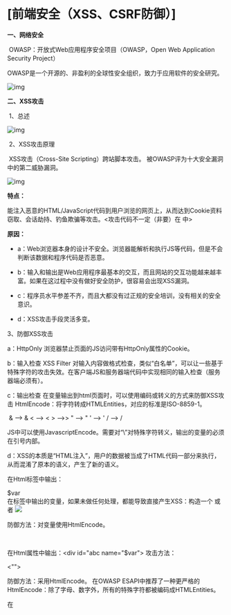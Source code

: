 # [前端安全（XSS、CSRF防御）]



**一、网络安全**

​       OWASP：开放式Web应用程序安全项目（OWASP，Open Web Application Security Project）

​       OWASP是一个开源的、非盈利的全球性安全组织，致力于应用软件的安全研究。

![img](F:\Code\github\浏览器\assets\747158-20161111221231655-601249476.png)

**二、XSS攻击**

​      1、总述

 ![img](F:\Code\github\浏览器\assets\747158-20161111221245967-1510484644.png)

​      2、XSS攻击原理

​           XSS攻击（Cross-Site Scripting）跨站脚本攻击。 被OWASP评为十大安全漏洞中的第二威胁漏洞。

![img](F:\Code\github\浏览器\assets\747158-20161111221256139-2146140754.png)

**特点：**

能注入恶意的HTML/JavaScript代码到用户浏览的网页上，从而达到Cookie资料窃取、会话劫持、钓鱼欺骗等攻击。<攻击代码不一定（非要）在 <script></script> 中>

**原因：**

- a：Web浏览器本身的设计不安全。浏览器能解析和执行JS等代码，但是不会判断该数据和程序代码是否恶意。
- b：输入和输出是Web应用程序最基本的交互，而且网站的交互功能越来越丰富。如果在这过程中没有做好安全防护，很容易会出现XSS漏洞。

- c：程序员水平参差不齐，而且大都没有过正规的安全培训，没有相关的安全意识。

- d：XSS攻击手段灵活多变。


 

3、防御XSS攻击       

a：HttpOnly    浏览器禁止页面的JS访问带有HttpOnly属性的Cookie。

b：输入检查 XSS Filter     对输入内容做格式检查，类似“白名单”，可以让一些基于特殊字符的攻击失效。在客户端JS和服务器端代码中实现相同的输入检查（服务器端必须有）。

c：输出检查     在变量输出到html页面时，可以使用编码或转义的方式来防御XSS攻击  HtmlEncode：将字符转成HTMLEntities，对应的标准是ISO-8859-1。

​                                  &  --> &amp;   < --> &lt;    > -->&gt;    " --> &quot;    ' --> &#x27;     / --> &#x2F;

JS中可以使用JavascriptEncode。需要对“\”对特殊字符转义，输出的变量的必须在引号内部。

d：XSS的本质是“HTML注入”，用户的数据被当成了HTML代码一部分来执行，从而混淆了原本的语义，产生了新的语义。



在Html标签中输出：<div>$var</div>  在标签中输出的变量，如果未做任何处理，都能导致直接产生XSS：构造一个<script>标签，或者是任何能够产生脚本执行的方式：<div><script>alert(/XSS/)</script></div>  或者  <a href=# ><img src=# onerror=alert(1) /></a>

防御方法：对变量使用HtmlEncode。

​          

在Html属性中输出：<div id="abc name="$var"></div> 攻击方法：<div id="abc" name=""><script>alert(/XSS/)</script><""></div>

防御方法：采用HtmlEncode。  在OWASP ESAPI中推荐了一种更严格的HtmlEncode：除了字母、数字外，所有的特殊字符都被编码成HTMLEntities。

 

在<script>标签中输出：<script>var x = "";alert(/XSS/);//";<script>

防御方法：使用JavascriptEncode。

 

在事件中输出：与在<script>标签中输出类似：<a href=# onclick="funcA('');alert(/XSS/);//')">test</a>

防御方法：使用JavascriptEncode。

 

在CSS中输出：方式多样

防御方法：尽可能禁止用户可控制的变量在"<style>标签"、"html标签的style属性"、"CSS文件"中输出。如果一定有此需求，则推荐使用 OWASP ESAPI 中的encodeForCSS()函数。除了字母、数字外的所有字符都被编码成十六进制形式“\uHH”。

 

在地址中输出：比较复杂。一般是在URL的path(路径)或者search(参数)中输出，使用URLEncode即可。

                <a href="http://www.evil.com/?test=$var">test</a>   -->  <a href="http://www.evil.com/?test=" onclick=alert(1)"" >test</a>

整个URL都被用户完全控制时，URL的Protocal(http://) 和Host (www.evil.com)部分不能使用URLEncode，可能会构造伪协议实施攻击：

                <a href="$var"></a>   -->   <a href="javascript:alert(1);"></a>

防御方法：先检查变量是否以”http“开头（如果不是则自动添加），以保证不会出现伪协议类的XSS攻击。在此之后，再对变量进行URLEncode。

 

 e：处理富文本   网站允许用户提交一些自定义的HTML代码，称之为”富文本“。比如用户在论坛里发帖，帖子的内容有图片、视频、表格等，这些”富文本“的效果都需要通过HTML代码来实现。

防御方法：与输入检查的思路一致。使用"XSS Filter"：“事件”应该被严格禁止；一些危险的标签：<iframe>、<script>、<base>、<form>等也应严格禁止；在标签、属性、事件的选择上，应该使用白名单，避免使用黑名单。比如，只允许<a>、<img>、<div>等比较“安全”的标签存在。可使用一些开源项目：Anti-Samy 是OWASP上的一个开源项目，可使用于Java、.NET等。  HTMLPurify可使用于PHP中。

 

f：防御DOM Based XSS    如果是输出到事件或脚本，要做一次javascriptEncode；如果是输出到HTML内容或者属性，要做一次HtmlEncode。

 

处理XSS注入的时候，不仅仅要转义或删除特殊的 HTML 标记和符号，如尖括号<>，如script，如iframe等，还需要过滤 JavaScript 事件所涉及的大量属性，前端一般使用XSS Filter 设置“白名单”。过滤的事件大致如下：

| **属性**    | **当以下情况发生时，出现此事件** |
| ----------- | -------------------------------- |
| onabort     | 图像加载被中断                   |
| onblur      | 元素失去焦点                     |
| onchange    | 用户改变域的内容                 |
| onclick     | 鼠标点击某个对象                 |
| ondblclick  | 鼠标双击某个对象                 |
| onerror     | 当加载文档或图像时发生某个错误   |
| onfocus     | 元素获得焦点                     |
| onkeydown   | 某个键盘的键被按下               |
| onkeypress  | 某个键盘的键被按下或按住         |
| onkeyup     | 某个键盘的键被松开               |
| onload      | 某个页面或图像被完成加载         |
| onmousedown | 某个鼠标按键被按下               |
| onmousemove | 鼠标被移动                       |
| onmouseout  | 鼠标从某元素移开                 |
| onmouseover | 鼠标被移到某元素之上             |
| onmouseup   | 某个鼠标按键被松开               |
| onreset     | 重置按钮被点击                   |
| onresize    | 窗口或框架被调整尺寸             |
| onselect    | 文本被选定                       |
| onsubmit    | 提交按钮被点击                   |
| onunload    | 用户退出页面                     |

**三、CSRF攻击**

 

​      1、总述

![img](F:\Code\github\浏览器\assets\747158-20161111221315952-1917835162.png)

​     2、攻击原理

![img](F:\Code\github\浏览器\assets\747158-20161111221327358-1981472458.png)

CSRF攻击跨站请求伪造。 本质：重要操作的所有参数都是可以被攻击者猜测到的。攻击者预测出URL的所有参数与参数值，才能成功地构造一个伪造的请求。        

3、防御CSRF攻击

**防御方法：**  验证码、  Referer Check 检查请求是否来自合法的源（可被伪造）。

**通用方法：**Token   使用Anti-CSRF Token   在URL中保持原参数不变，新增一个参数Token。Token的值是随机的（必须使用足够安全的随机数生成算法，或者采用真随机数生成器），其为用户与服务器所共同持有，可以放在用户的Session中，或者浏览器的Cookie中。 注意保密，尽量把Token放在表单中（构造一个隐藏的input元素），以POST提交，避免Token泄露。 

 **服务端的CSRF方式方法很多样，但总的思想都是一致的，就是在客户端页面增加伪随机数。**

- 通过 referer、token 或者 验证码 来检测用户提交。
- 尽量不要在页面的链接中暴露用户隐私信息。
- 对于用户修改删除等操作最好都使用post 操作 。
- 避免全站通用的cookie，严格设置cookie的域。
- Cookie Hashing(所有表单都包含同一个伪随机值)：
- One-Time Tokens(不同的表单包含一个不同的伪随机值)

 注意：如果网站有XSS漏洞或者一些跨域漏洞，可能导致Token泄露。 

在XSS攻击下，读取Token值，然后再构造出一个合法的请求，可以称为：XSRF。

下图简单阐述了CSRF攻击的思想：

![img](F:\Code\github\浏览器\assets\2009040916453171.jpg)

从上图可以看出，要完成一次CSRF攻击，受害者必须依次完成两个步骤：

　　1.登录受信任网站A，并在本地生成Cookie。

　　2.在不登出A的情况下，访问危险网站B。

　　看到这里，你也许会说：“如果我不满足以上两个条件中的一个，我就不会受到CSRF的攻击”。是的，确实如此，但你不能保证以下情况不会发生：

　　1.你不能保证你登录了一个网站后，不再打开一个tab页面并访问另外的网站。

　　2.你不能保证你关闭浏览器了后，你本地的Cookie立刻过期，你上次的会话已经结束。（事实上，关闭浏览器不能结束一个会话，但大多数人都会错误的认为关闭浏览器就等于退出登录/结束会话了......）

　　3.上图中所谓的攻击网站，可能是一个存在其他漏洞的可信任的经常被人访问的网站。

**四、HTML5安全**  

​        HTML5新增的一些标签和属性，使XSS攻击产生了新的变化，如果原来的XSS Filter是用的“黑名单”，就会导致攻击者用HTML5新增的标签来进行攻击，如果用的“白名单”，这方面的隐患就会少一些。

**五、常见前端框架对XSS攻击的防范**    

React 默认会转义所有字符串。

AngularJS    使用AngularJS中的SCE来防御XSS攻击。

**六、Web安全扫描器** 

商业软件：IBM Rational Appscan、WebInspect、Acunetix WVS

免费软件：W3AF、SkipFish